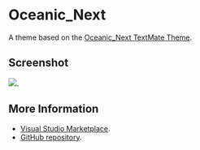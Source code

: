 # Oceanic_Next

A theme based on the [Oceanic_Next TextMate Theme](http://colorsublime.com/theme/Oceanic_Next).


## Screenshot
![](https://raw.githubusercontent.com/gerane/VSCodeThemes/master/gerane.Theme-Oceanic_Next/screenshot.png).


## More Information
* [Visual Studio Marketplace](https://marketplace.visualstudio.com/items/gerane.Theme-OceanicNext).
* [GitHub repository](https://github.com/gerane/VSCodeThemes).
